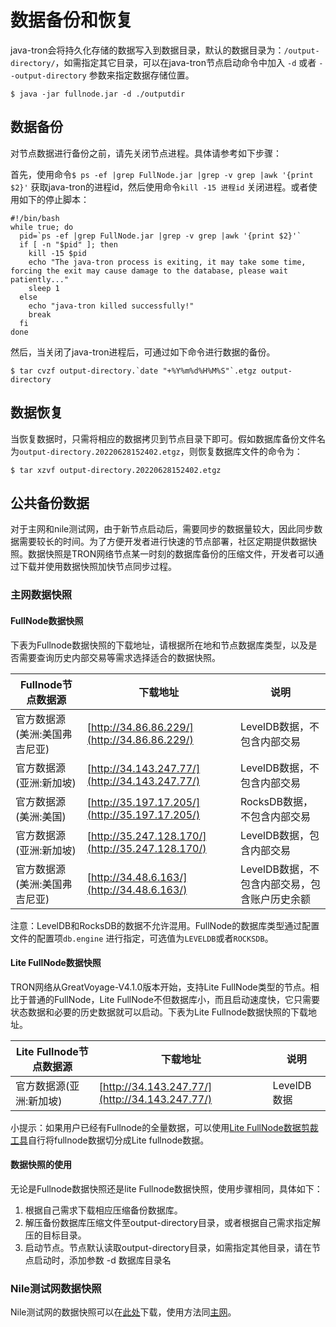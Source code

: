 # 数据备份和恢复

java-tron会将持久化存储的数据写入到数据目录，默认的数据目录为：`/output-directory/`，如需指定其它目录，可以在java-tron节点启动命令中加入 `-d` 或者 `--output-directory` 参数来指定数据存储位置。
```
$ java -jar fullnode.jar -d ./outputdir
```

## 数据备份
对节点数据进行备份之前，请先关闭节点进程。具体请参考如下步骤：

首先，使用命令`$ ps -ef |grep FullNode.jar |grep -v grep |awk '{print $2}'` 获取java-tron的进程id，然后使用命令`kill -15 进程id` 关闭进程。或者使用如下的停止脚本：

```
#!/bin/bash
while true; do
  pid=`ps -ef |grep FullNode.jar |grep -v grep |awk '{print $2}'`
  if [ -n "$pid" ]; then
    kill -15 $pid
    echo "The java-tron process is exiting, it may take some time, forcing the exit may cause damage to the database, please wait patiently..."
    sleep 1
  else
    echo "java-tron killed successfully!"
    break
  fi
done
```

然后，当关闭了java-tron进程后，可通过如下命令进行数据的备份。

```
$ tar cvzf output-directory.`date "+%Y%m%d%H%M%S"`.etgz output-directory
```

## 数据恢复

当恢复数据时，只需将相应的数据拷贝到节点目录下即可。假如数据库备份文件名为`output-directory.20220628152402.etgz`，则恢复数据库文件的命令为：

```
$ tar xzvf output-directory.20220628152402.etgz
```

## 公共备份数据 

对于主网和nile测试网，由于新节点启动后，需要同步的数据量较大，因此同步数据需要较长的时间。为了方便开发者进行快速的节点部署，社区定期提供数据快照。数据快照是TRON网络节点某一时刻的数据库备份的压缩文件，开发者可以通过下载并使用数据快照加快节点同步过程。

### 主网数据快照

#### FullNode数据快照

下表为Fullnode数据快照的下载地址，请根据所在地和节点数据库类型，以及是否需要查询历史内部交易等需求选择适合的数据快照。


| Fullnode节点数据源 | 下载地址 | 说明 |
| -------- | -------- | -------- |
| 官方数据源(美洲:美国弗吉尼亚)   | [http://34.86.86.229/](http://34.86.86.229/)     | LevelDB数据，不包含内部交易    |
| 官方数据源(亚洲:新加坡)     | [http://34.143.247.77/](http://34.143.247.77/)    | LevelDB数据，不包含内部交易     |
| 官方数据源(美洲:美国)     | [http://35.197.17.205/](http://35.197.17.205/)     | RocksDB数据，不包含内部交易    |
| 官方数据源(亚洲:新加坡)     | [http://35.247.128.170/](http://35.247.128.170/)    | LevelDB数据，包含内部交易    |
| 官方数据源(美洲:美国弗吉尼亚)     | [http://34.48.6.163/](http://34.48.6.163/)    | LevelDB数据，不包含内部交易，包含账户历史余额   |

注意：LevelDB和RocksDB的数据不允许混用。FullNode的数据库类型通过配置文件的配置项`db.engine` 进行指定，可选值为`LEVELDB`或者`ROCKSDB`。



#### Lite FullNode数据快照

TRON网络从GreatVoyage-V4.1.0版本开始，支持Lite FullNode类型的节点。相比于普通的FullNode，Lite FullNode不但数据库小，而且启动速度快，它只需要状态数据和必要的历史数据就可以启动。下表为Lite Fullnode数据快照的下载地址。

| Lite Fullnode节点数据源 | 下载地址 | 说明 |
| -------- | -------- | -------- |
| 官方数据源(亚洲:新加坡)   | [http://34.143.247.77/](http://34.143.247.77/)    | LevelDB数据    |

小提示：如果用户已经有Fullnode的全量数据，可以使用[Lite FullNode数据剪裁工具](toolkit.md/#_6)自行将fullnode数据切分成Lite fullnode数据。

#### 数据快照的使用

无论是Fullnode数据快照还是lite Fullnode数据快照，使用步骤相同，具体如下：

  1. 根据自己需求下载相应压缩备份数据库。
  2. 解压备份数据库压缩文件至output-directory目录，或者根据自己需求指定解压的目标目录。
  3. 启动节点。节点默认读取output-directory目录，如需指定其他目录，请在节点启动时，添加参数 -d 数据库目录名

### Nile测试网数据快照
Nile测试网的数据快照可以在[此处](https://database.nileex.io/)下载，使用方法同[主网](#_6)。
